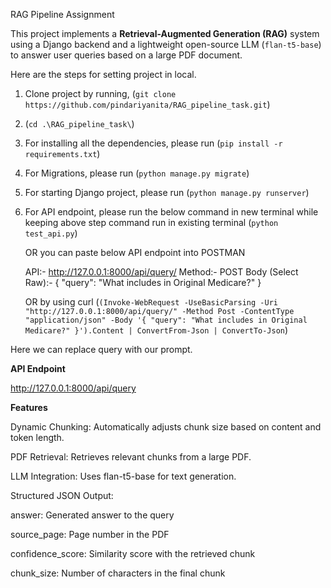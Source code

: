 RAG Pipeline Assignment

This project implements a **Retrieval-Augmented Generation (RAG)** system using a Django backend and a lightweight open-source LLM (`flan-t5-base`) to answer user queries based on a large PDF document.

Here are the steps for setting project in local.

1) Clone project by running,
   (`git clone https://github.com/pindariyanita/RAG_pipeline_task.git`)
2) (`cd .\RAG_pipeline_task\`)
3) For installing all the dependencies, please run 
    (`pip install -r requirements.txt`)
4) For Migrations, please run
   (`python manage.py migrate`)
5) For starting Django project, please run
   (`python manage.py runserver`)
6) For API endpoint, please run the below command in new terminal while keeping above step command run in existing terminal
    (`python test_api.py`)
   
   OR you can paste below API endpoint into POSTMAN

   API:- http://127.0.0.1:8000/api/query/
   Method:- POST
   Body (Select Raw):-
   {
     "query": "What includes in Original Medicare?"
   }

   OR by using curl
   (`(Invoke-WebRequest -UseBasicParsing -Uri "http://127.0.0.1:8000/api/query/" -Method Post -ContentType "application/json" -Body '{ "query": "What includes in Original Medicare?" }').Content | ConvertFrom-Json | ConvertTo-Json`)

Here we can replace query with our prompt.

**API Endpoint**

http://127.0.0.1:8000/api/query


**Features**

Dynamic Chunking: Automatically adjusts chunk size based on content and token length.

PDF Retrieval: Retrieves relevant chunks from a large PDF.

LLM Integration: Uses flan-t5-base for text generation.

Structured JSON Output:

   answer: Generated answer to the query
   
   source_page: Page number in the PDF
   
   confidence_score: Similarity score with the retrieved chunk
   
   chunk_size: Number of characters in the final chunk
